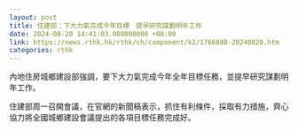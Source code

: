 ```yaml
---
layout: post
title: 住建部：下大力氣完成今年目標　提早研究謀劃明年工作
date: 2024-08-20 14:41:03.000000000 +08:00
link: https://news.rthk.hk/rthk/ch/component/k2/1766880-20240820.htm
categories: rthk
---
```


內地住房城鄉建設部強調，要下大力氣完成今年全年目標任務，並提早研究謀劃明年工作。

住建部周一召開會議，在官網的新聞稿表示，抓住有利條件，採取有力措施，齊心協力將全國城鄉建設會議提出的各項目標任務完成好。
